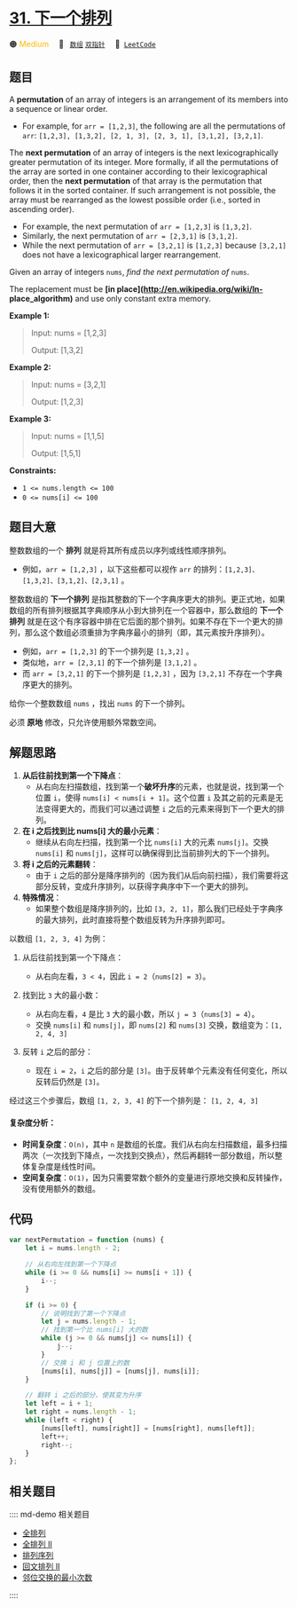 # [31. 下一个排列](https://leetcode.com/problems/next-permutation)

🟠 <font color=#ffb800>Medium</font>&emsp; 🔖&ensp; [`数组`](/leetcode/outline/tag/array.md) [`双指针`](/leetcode/outline/tag/two-pointers.md)&emsp; 🔗&ensp;[`LeetCode`](https://leetcode.com/problems/next-permutation/)

## 题目

A **permutation** of an array of integers is an arrangement of its members
into a sequence or linear order.

- For example, for `arr = [1,2,3]`, the following are all the permutations of `arr`: `[1,2,3], [1,3,2], [2, 1, 3], [2, 3, 1], [3,1,2], [3,2,1]`.

The **next permutation** of an array of integers is the next lexicographically
greater permutation of its integer. More formally, if all the permutations of
the array are sorted in one container according to their lexicographical
order, then the **next permutation** of that array is the permutation that
follows it in the sorted container. If such arrangement is not possible, the
array must be rearranged as the lowest possible order (i.e., sorted in
ascending order).

- For example, the next permutation of `arr = [1,2,3]` is `[1,3,2]`.
- Similarly, the next permutation of `arr = [2,3,1]` is `[3,1,2]`.
- While the next permutation of `arr = [3,2,1]` is `[1,2,3]` because `[3,2,1]` does not have a lexicographical larger rearrangement.

Given an array of integers `nums`, _find the next permutation of_ `nums`.

The replacement must be **[in place](http://en.wikipedia.org/wiki/In-
place_algorithm)** and use only constant extra memory.

**Example 1:**

> Input: nums = [1,2,3]
>
> Output: [1,3,2]

**Example 2:**

> Input: nums = [3,2,1]
>
> Output: [1,2,3]

**Example 3:**

> Input: nums = [1,1,5]
>
> Output: [1,5,1]

**Constraints:**

- `1 <= nums.length <= 100`
- `0 <= nums[i] <= 100`

## 题目大意

整数数组的一个 **排列** 就是将其所有成员以序列或线性顺序排列。

- 例如，`arr = [1,2,3]` ，以下这些都可以视作 `arr` 的排列：`[1,2,3]、[1,3,2]、[3,1,2]、[2,3,1]` 。

整数数组的 **下一个排列** 是指其整数的下一个字典序更大的排列。更正式地，如果数组的所有排列根据其字典顺序从小到大排列在一个容器中，那么数组的 **下一个排列** 就是在这个有序容器中排在它后面的那个排列。如果不存在下一个更大的排列，那么这个数组必须重排为字典序最小的排列（即，其元素按升序排列）。

- 例如，`arr = [1,2,3]` 的下一个排列是 `[1,3,2]` 。
- 类似地，`arr = [2,3,1]` 的下一个排列是 `[3,1,2]` 。
- 而 `arr = [3,2,1]` 的下一个排列是 `[1,2,3]` ，因为 `[3,2,1]` 不存在一个字典序更大的排列。

给你一个整数数组 `nums` ，找出 `nums` 的下一个排列。

必须 **原地** 修改，只允许使用额外常数空间。

## 解题思路

1. **从后往前找到第一个下降点**：
   - 从右向左扫描数组，找到第一个**破坏升序**的元素，也就是说，找到第一个位置 `i`，使得 `nums[i] < nums[i + 1]`。这个位置 `i` 及其之前的元素是无法变得更大的，而我们可以通过调整 `i` 之后的元素来得到下一个更大的排列。
2. **在 i 之后找到比 nums[i] 大的最小元素**：
   - 继续从右向左扫描，找到第一个比 `nums[i]` 大的元素 `nums[j]`。交换 `nums[i]` 和 `nums[j]`，这样可以确保得到比当前排列大的下一个排列。
3. **将 i 之后的元素翻转**：
   - 由于 `i` 之后的部分是降序排列的（因为我们从后向前扫描），我们需要将这部分反转，变成升序排列，以获得字典序中下一个更大的排列。
4. **特殊情况**：
   - 如果整个数组是降序排列的，比如 `[3, 2, 1]`，那么我们已经处于字典序的最大排列，此时直接将整个数组反转为升序排列即可。

以数组 `[1, 2, 3, 4]` 为例：

1. 从后往前找到第一个下降点：
   - 从右向左看，`3 < 4`，因此 `i = 2`（`nums[2] = 3`）。
2. 找到比 `3` 大的最小数：

   - 从右向左看，`4` 是比 `3` 大的最小数，所以 `j = 3`（`nums[3] = 4`）。
   - 交换 `nums[i]` 和 `nums[j]`，即 `nums[2]` 和 `nums[3]` 交换，数组变为：`[1, 2, 4, 3]`

3. 反转 `i` 之后的部分：
   - 现在 `i = 2`，`i` 之后的部分是 `[3]`。由于反转单个元素没有任何变化，所以反转后仍然是 `[3]`。

经过这三个步骤后，数组 `[1, 2, 3, 4]` 的下一个排列是： `[1, 2, 4, 3]`

#### 复杂度分析：

- **时间复杂度**：`O(n)`，其中 `n` 是数组的长度。我们从右向左扫描数组，最多扫描两次（一次找到下降点，一次找到交换点），然后再翻转一部分数组，所以整体复杂度是线性时间。
- **空间复杂度**：`O(1)`，因为只需要常数个额外的变量进行原地交换和反转操作，没有使用额外的数组。

## 代码

```javascript
var nextPermutation = function (nums) {
	let i = nums.length - 2;

	// 从右向左找到第一个下降点
	while (i >= 0 && nums[i] >= nums[i + 1]) {
		i--;
	}

	if (i >= 0) {
		// 说明找到了第一个下降点
		let j = nums.length - 1;
		// 找到第一个比 nums[i] 大的数
		while (j >= 0 && nums[j] <= nums[i]) {
			j--;
		}
		// 交换 i 和 j 位置上的数
		[nums[i], nums[j]] = [nums[j], nums[i]];
	}

	// 翻转 i 之后的部分，使其变为升序
	let left = i + 1;
	let right = nums.length - 1;
	while (left < right) {
		[nums[left], nums[right]] = [nums[right], nums[left]];
		left++;
		right--;
	}
};
```

## 相关题目

:::: md-demo 相关题目
- [全排列](https://leetcode.com/problems/permutations)
- [全排列 II](https://leetcode.com/problems/permutations-ii)
- [排列序列](https://leetcode.com/problems/permutation-sequence)
- [回文排列 II](https://leetcode.com/problems/palindrome-permutation-ii)
- [邻位交换的最小次数](https://leetcode.com/problems/minimum-adjacent-swaps-to-reach-the-kth-smallest-number)

::::

